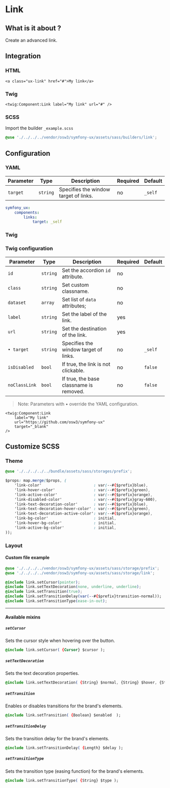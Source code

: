 # Link



## What is it about ?

Create an advanced link.



## Integration

<!-- tabs:start -->
### **HTML**

```twig
<a class="ux-link" href="#">My link</a>
``` 

### **Twig**

```twig
<twig:Component:Link label="My link" url="#" />
``` 

### **SCSS**

Import the builder `_example.scss`

```css 
@use './../../../vendor/osw3/symfony-ux/assets/sass/builders/link';
```
<!-- tabs:end -->



## Configuration

<!-- tabs:start -->
### **YAML**

| Parameter | Type | Description | Required | Default |
|-|-|-|-|-|
| `target` | `string` | Specifies the window target of links. | no | `_self` |

```yaml
symfony_ux:
    components:
        links:
            target: _self
```

### **Twig**

### Twig configuration

| Parameter | Type | Description | Required | Default |
|-|-|-|-|-|
| `id` | `string` | Set the accordion `id` attribute. | no |  |
| `class` | `string` | Set custom classname. | no |  |
| `dataset` | `array` | Set list of `data` attributes; | no |  |
| `label` | `string` | Set the label of the link. | yes |  |
| `url` | `string` | Set the destination of the link. | yes |  |
| `• target` | `string` | Specifies the window target of links. | no | `_self` |
| `isDisabled` | `bool` | If true, the link is not clickable. | no | `false` |
| `noClassLink` | `bool` | If true, the base classname is removed. | no | `false` |


> Note: Parameters with • override the YAML configuration.

```twig 
<twig:Component:Link 
    label="My link" 
    url="https://github.com/osw3/symfony-ux" 
    target="_blank" 
/>
```
<!-- tabs:end -->




## Customize SCSS

<!-- tabs:start -->

### **Theme**

```css 
@use './../../../../bundle/assets/sass/storages/prefix';

$props: map.merge($props, (
    'link-color'                       : var(--#{$prefix}blue),
    'link-hover-color'                 : var(--#{$prefix}green),
    'link-active-color'                : var(--#{$prefix}orange),
    'link-disabled-color'              : var(--#{$prefix}gray-600),
    'link-text-decoration-color'       : var(--#{$prefix}blue),
    'link-text-decoration-hover-color' : var(--#{$prefix}green),
    'link-text-decoration-active-color': var(--#{$prefix}orange),
    'link-bg-color'                    : initial,
    'link-hover-bg-color'              : initial,
    'link-active-bg-color'             : initial,
));
```

### **Layout**

#### Custom file example

```css 
@use './../../../vendor/osw3/symfony-ux/assets/sass/storage/prefix';
@use './../../../vendor/osw3/symfony-ux/assets/sass/storage/link';

@include link.setCursor(pointer);
@include link.setTextDecoration(none, underline, underline);
@include link.setTransition(true);
@include link.setTransitionDelay(var(--#{$prefix}transition-normal));
@include link.setTransitionType(ease-in-out);
```

<hr>

#### Available mixins

##### `setCursor`

Sets the cursor style when hovering over the button.

```css 
@include link.setCursor( {Cursor} $cursor );
```

##### `setTextDecoration`

Sets the text decoration properties.

```css 
@include link.setTextDecoration( {String} $normal, {String} $hover, {String} $active );
```

##### `setTransition`

Enables or disables transitions for the brand's elements.

```css 
@include link.setTransition( {Boolean} $enabled  );
```

##### `setTransitionDelay`

Sets the transition delay for the brand's elements.

```css 
@include link.setTransitionDelay( {Length} $delay );
```

##### `setTransitionType`

Sets the transition type (easing function) for the brand's elements.

```css 
@include link.setTransitionType( {String} $type );
```
<!-- tabs:end -->
